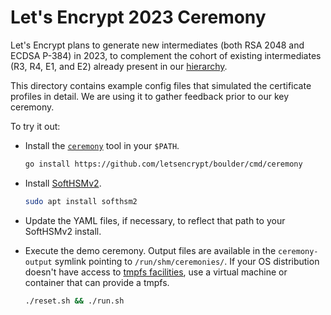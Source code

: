 # Let's Encrypt 2023 Ceremony

Let's Encrypt plans to generate new intermediates (both RSA 2048 and ECDSA P-384) in 2023, to complement the cohort of existing intermediates (R3, R4, E1, and E2) already present in our [hierarchy](https://letsencrypt.org/certificates/).

This directory contains example config files that simulated the certificate
profiles in detail. We are using it to gather feedback prior to our key ceremony.

To try it out:

- Install the [`ceremony`](https://github.com/letsencrypt/boulder/blob/main/cmd/ceremony/README.md) tool in your `$PATH`.

  ```sh
  go install https://github.com/letsencrypt/boulder/cmd/ceremony
  ```

- Install [SoftHSMv2](https://github.com/opendnssec/SoftHSMv2).

  ```sh
  sudo apt install softhsm2
  ```

- Update the YAML files, if necessary, to reflect that path to your SoftHSMv2
  install.

- Execute the demo ceremony. Output files are available in the `ceremony-output` symlink pointing to `/run/shm/ceremonies/`. If your OS distribution doesn't have access to [tmpfs facilities](https://man7.org/linux/man-pages/man5/tmpfs.5.html), use a virtual machine or container that can provide a tmpfs.

  ```sh
  ./reset.sh && ./run.sh
  ```
